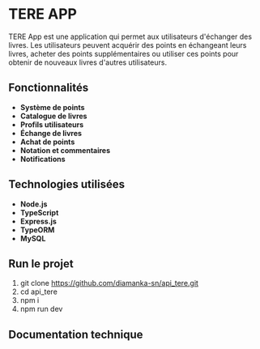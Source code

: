 # TERE APP

TERE App est une application qui permet aux utilisateurs d'échanger des livres. Les utilisateurs peuvent acquérir des points en échangeant leurs livres, acheter des points supplémentaires ou utiliser ces points pour obtenir de nouveaux livres d'autres utilisateurs.

## Fonctionnalités

- **Système de points**
- **Catalogue de livres**
- **Profils utilisateurs**
- **Échange de livres**
- **Achat de points**
- **Notation et commentaires**
- **Notifications**

## Technologies utilisées

- **Node.js**
- **TypeScript**
- **Express.js**
- **TypeORM**
- **MySQL**

## Run le projet

1. git clone https://github.com/diamanka-sn/api_tere.git
2. cd api_tere
3. npm i
4. npm run dev

## Documentation technique


